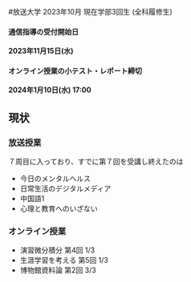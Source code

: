 #放送大学
2023年10月 現在学部3回生 (全科履修生)
#### 通信指導の受付開始日
**2023年11月15日(水)**
#### オンライン授業の小テスト・レポート締切
**2024年1月10日(水) 17:00**
## 現状
### 放送授業
７周目に入っており、すでに第７回を受講し終えたのは
- 今日のメンタルヘルス
- 日常生活のデジタルメディア
- 中国語1
- 心理と教育へのいざない
### オンライン授業
- 演習微分積分 第4回 1/3
- 生涯学習を考える 第5回 1/3
- 博物館資料論 第2回 3/3
